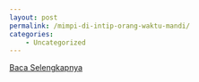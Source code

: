 ```yaml
---
layout: post
permalink: /mimpi-di-intip-orang-waktu-mandi/
categories:
    - Uncategorized
---
```


[Baca Selengkapnya](/02)